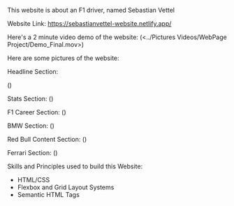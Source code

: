 This website is about an F1 driver, named Sebastian Vettel

Website Link: https://sebastianvettel-website.netlify.app/

Here's a 2 minute video demo of the website: 
(<../Pictures Videos/WebPage Project/Demo_Final.mov>)

Here are some pictures of the website:

Headline Section:

(<Headline Section.png>)

Stats Section:
(<Stats Section.png>)

F1 Career Section:
(<F1 Career Section.png>)

BMW Section:
(<BMW Section.png>)

Red Bull Content Section:
(<Red Bull Content Section.png>)

Ferrari Section:
(<Ferrari Section.png>)

Skills and Principles used to build this Website:
- HTML/CSS
- Flexbox and Grid Layout Systems
- Semantic HTML Tags

